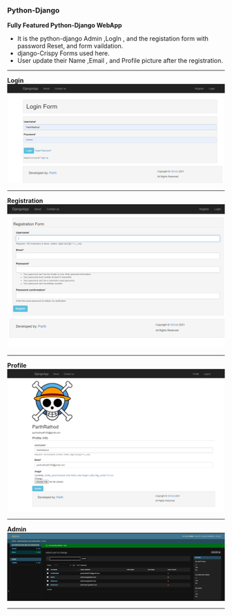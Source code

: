 ### Python-Django
**Fully Featured Python-Django WebApp**

-  It is the python-django Admin ,LogIn , and the registation form  with password Reset, and form vaildation. 
- django-Crispy Forms used here.
-  User update their Name ,Email , and Profile picture after the registration.
---------------------

**Login**
![Login](https://github.com/Parthrathod6103/AdminRegisterLogin/blob/master/screenshot/Login.png)

-------

**Registration**
![Registration](https://github.com/Parthrathod6103/AdminRegisterLogin/blob/master/screenshot/Registration.png)

-------

**Profile**
![Profile](https://github.com/Parthrathod6103/AdminRegisterLogin/blob/master/screenshot/Profile.png)

-------

**Admin**
![Admin](https://github.com/Parthrathod6103/AdminRegisterLogin/blob/master/screenshot/admin.png)

-------


